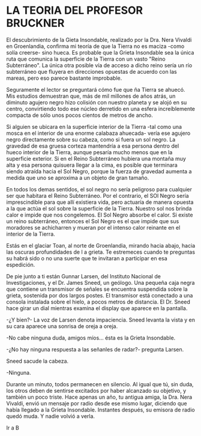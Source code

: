 # LA TEORIA DEL PROFESOR BRUCKNER

El descubrimiento de la Gieta Insondable, realizado por la Dra. Nera Vivaldi en Groenlandia, confirma mi teoría de que la Tierra no es maciza -como solía creerse- sino hueca. Es probable que la Grieta Insondable sea la única ruta que comunica la superficie de la Tierra con un vasto "Reino Subterráneo". La única otra posible vía de acceso a dicho reino sería un río subterráneo que fluyera en direcciones opuestas de acuerdo con las mareas, pero eso parece bastante improbable.

Seguramente el lector se preguntará cómo fue que ña Tierra se ahuecó. Mis estudios demuestran que, más de mil millones de años atrás, un diminuto agujero negro hizo colisión con nuestro planeta y se alojó en su centro, convirtiendo todo ese núcleo derretido en una esfera increíblemente compacta de sólo unos pocos cientos de metros de ancho.

Si alguien se ubicara en la superficie interior de la Tierra -tal como una mosca en el interior de una enorme calabaza ahuecada- vería ese agujero negro directamente sobre su cabeza, como si fuera un sol negro.
La gravedad de esa gruesa corteza mantendría a esa persona dentro del hueco interior de la Tierra, aunque pesaría mucho menos que en la superficie exterior. Si en el Reino Subterráneo hubiera una montaña muy alta y esa persona quisuera llegar a la cima, es posible que terminara siendo atraída hacia el Sol Negro, porque la fuerza de gravedad aumenta a medida que uno se aproxima a un objeto de gran tamaño.

En todos los demas sentidos, el sol negro no sería peligroso para cualquier ser que habitara el Reino Subterráneo. Por el contrario, el SOl Negro sería imprescindible para que allí existiera vida, pero actuaría de manera opuesta a la que actúa el sol sobre la superficie de la Tierra. Nuestro sol nos brinda calor e impide que nos congelemos. El Sol Negro absorbe el calor. Si existe un reino subterráneo, entonces el Sol Negro es el que impide que sus moradores se achicharren y mueran por el intenso calor reinante en el interior de la Tierra.

Estás en el glaciar Toan, al norte de Groenlandia, mirando hacia abajo, hacia las oscuras profundidades de l a grieta. Te estremeces cuando te preguntas su habrá sido o no una suerte que te invitaran a participar en esa espedición.

De pie junto a ti están Gunnar Larsen, del Instituto Nacional de Investigaciones, y el Dr. James Sneed, un geólogo. Una pequeña caja negra que contiene un transmisor de señales se encuentra suspendida sobre la grieta, sostenida por dos largos postes. El transmisor está conectado a una consola instalada sobre el hielo, a pocos metros de distancia. El Dr. Sneed hace girar un dial mientras examina el display que aparece en la pantalla.

-¿Y bien?- La voz de Larsen denota impaciencia. Sneed levanta la vista y en su cara aparece una sonrisa de oreja a oreja.

-No cabe ninguna duda, amigos míos... ésta es la Grieta Insondable.

-¿No hay ninguna respuesta a las señanles de radar?- pregunta Larsen.

Sneed sacude la cabeza.

-Ninguna.

Durante un minuto, todos permanecen en silencio. Al igual que tú, sin duda, los otros deben de sentirse excitados por haber alcanzado su objetivo, y también un poco triste. Hace apenas un año, tu antigua amiga, la Dra. Nera Vivaldi, envió un mensaje por radio desde ese mismo lugar, diciendo que había llegado a la Grieta Insondable. Instantes después, su emisora de radio quedó muda. Y nadie volvió a verla.

Ir a B
